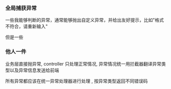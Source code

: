 

### 全局捕获异常

一些我能够判断的异常，通常能够抛出自定义异常，并给出友好提示，比如"格式不符合，请重新输入"

但是一些

### 他人一件


业务层直接抛异常, controller 只处理正常情况, 异常情况统一用拦截器翻译异常类型以及异常信息发送给前端

所有异常都应该在统一异常处理器进行处理 , 按异常类型返回不同错误码
